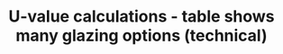 ---
layout: link
link_url: https://www.gov.scot/publications/tables-of-u-values-and-thermal-conductivity/
title: U-value calculations - table shows many glazing options (technical)
source: 
card: Install secondary glazing
petal: 
task: 
---